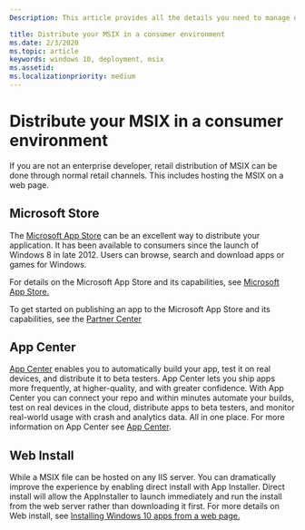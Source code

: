 ```yaml
---
Description: This article provides all the details you need to manage deploying you MSIX applications in an retail environment.  This article is targeted at developers.

title: Distribute your MSIX in a consumer environment
ms.date: 2/3/2020
ms.topic: article
keywords: windows 10, deployment, msix
ms.assetid:  
ms.localizationpriority: medium
---
```


# Distribute your MSIX in a consumer environment

If you are not an enterprise developer, retail distribution of MSIX can be done through normal retail channels.  This includes hosting the MSIX on a web page.  

## Microsoft Store

The [Microsoft App Store](https://www.microsoft.com/store/apps/windows) can be an excellent way to distribute your application.  It has been available to consumers since the launch of Windows 8 in late 2012. Users can browse, search and download apps or games for Windows.

For details on the Microsoft App Store and its capabilities, see [Microsoft App Store.](https://docs.microsoft.com/windows/uwp/publish/) 

To get started on publishing an app to the Microsoft App Store and its capabilities, see the [Partner Center](https://partner.microsoft.com/dashboard/home)

## App Center

[App Center](https://appcenter.ms/) enables you to automatically build your app, test it on real devices, and distribute it to beta testers.  App Center lets you ship apps more frequently, at higher-quality, and with greater confidence.  With App Center you can connect your repo and within minutes automate your builds, test on real devices in the cloud, distribute apps to beta testers, and monitor real-world usage with crash and analytics data. All in one place.
For more information on App Center see [App Center](https://docs.microsoft.com/appcenter/).

## Web Install

While a MSIX file can be hosted on any IIS server.  You can dramatically improve the experience by enabling direct install with App Installer.  Direct install will allow the AppInstaller to launch immediately and run the install from the web server rather than downloading it first.  For more details on Web install, see 
[Installing Windows 10 apps from a web page.](https://docs.microsoft.com/windows/msix/app-installer/installing-windows10-apps-web)

 
